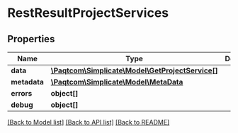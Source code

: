 # RestResultProjectServices

## Properties

 Name         | Type                                                                  | Description | Notes      
--------------|-----------------------------------------------------------------------|-------------|------------
 **data**     | [**\Paqtcom\Simplicate\Model\GetProjectService[]**](GetProjectService.md) |             | [optional] 
 **metadata** | [**\Paqtcom\Simplicate\Model\MetaData**](MetaData.md)                     |             | [optional] 
 **errors**   | **object[]**                                                          |             | [optional] 
 **debug**    | **object[]**                                                          |             | [optional] 

[[Back to Model list]](../README.md#documentation-for-models) [[Back to API list]](../README.md#documentation-for-api-endpoints) [[Back to README]](../README.md)


